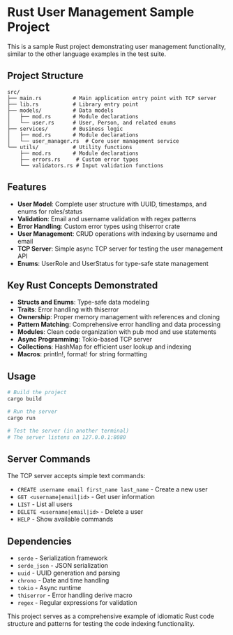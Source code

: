 # Rust User Management Sample Project

This is a sample Rust project demonstrating user management functionality, similar to the other language examples in the test suite.

## Project Structure

```
src/
├── main.rs          # Main application entry point with TCP server
├── lib.rs           # Library entry point
├── models/          # Data models
│   ├── mod.rs       # Module declarations
│   └── user.rs      # User, Person, and related enums
├── services/        # Business logic
│   ├── mod.rs       # Module declarations
│   └── user_manager.rs  # Core user management service
└── utils/           # Utility functions
    ├── mod.rs       # Module declarations
    ├── errors.rs     # Custom error types
    └── validators.rs # Input validation functions
```

## Features

- **User Model**: Complete user structure with UUID, timestamps, and enums for roles/status
- **Validation**: Email and username validation with regex patterns
- **Error Handling**: Custom error types using thiserror crate
- **User Management**: CRUD operations with indexing by username and email
- **TCP Server**: Simple async TCP server for testing the user management API
- **Enums**: UserRole and UserStatus for type-safe state management

## Key Rust Concepts Demonstrated

- **Structs and Enums**: Type-safe data modeling
- **Traits**: Error handling with thiserror
- **Ownership**: Proper memory management with references and cloning
- **Pattern Matching**: Comprehensive error handling and data processing
- **Modules**: Clean code organization with pub mod and use statements
- **Async Programming**: Tokio-based TCP server
- **Collections**: HashMap for efficient user lookup and indexing
- **Macros**: println!, format! for string formatting

## Usage

```bash
# Build the project
cargo build

# Run the server
cargo run

# Test the server (in another terminal)
# The server listens on 127.0.0.1:8080
```

## Server Commands

The TCP server accepts simple text commands:

- `CREATE username email first_name last_name` - Create a new user
- `GET <username|email|id>` - Get user information
- `LIST` - List all users
- `DELETE <username|email|id>` - Delete a user
- `HELP` - Show available commands

## Dependencies

- `serde` - Serialization framework
- `serde_json` - JSON serialization
- `uuid` - UUID generation and parsing
- `chrono` - Date and time handling
- `tokio` - Async runtime
- `thiserror` - Error handling derive macro
- `regex` - Regular expressions for validation

This project serves as a comprehensive example of idiomatic Rust code structure and patterns for testing the code indexing functionality.